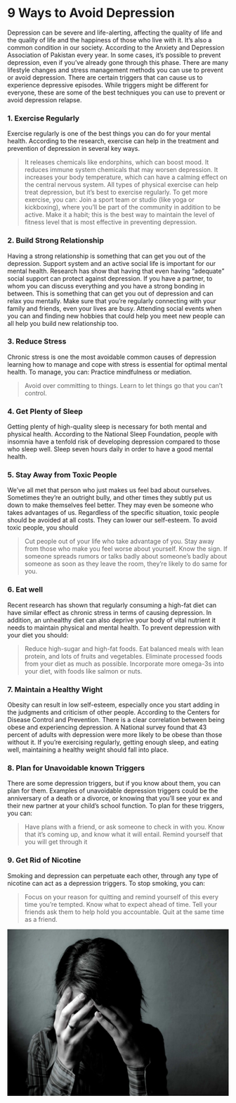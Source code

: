 # 9 Ways to Avoid Depression
Depression can be severe and life-alerting, affecting the quality of life and the quality of life and the happiness of those who live with it. It’s also a common condition in our society. According to the Anxiety and Depression Association of Pakistan every year. In some cases, it’s possible to prevent depression, even if you’ve already gone through this phase.
There are many lifestyle changes and stress management methods you can use to prevent or avoid depression. There are certain triggers that can cause us to experience depressive episodes. While triggers might be different for everyone, these are some of the best techniques you can use to prevent or avoid depression relapse.
### 1. Exercise Regularly
Exercise regularly is one of the best things you can do for your mental health. According to the research, exercise can help in the treatment and prevention of depression in several key ways.
> It releases chemicals like endorphins, which can boost mood.
> It reduces immune system chemicals that may worsen depression.
> It increases your body temperature, which can have a calming effect on the central nervous system.
All types of physical exercise can help treat depression, but it’s best to exercise regularly. To get more exercise, you can:
> Join a sport team or studio (like yoga or kickboxing), where you’ll be part of the community in addition to be active.
>Make it a habit; this is the best way to maintain the level of fitness level that is most effective in preventing depression.
### 2. Build Strong Relationship
Having a strong relationship is something that can get you out of the depression. Support system and an active social life is important for our mental health. Research has show that having that even having “adequate” social support can protect against depression. If you have a partner, to whom you can discuss everything and you have a strong bonding in between. This is something that can get you out of depression and can relax you mentally.
Make sure that you’re regularly connecting with your family and friends, even your lives are busy. Attending social events when you can and finding new hobbies that could help you meet new people can all help you build new relationship too.
### 3. Reduce Stress
Chronic stress is one the most avoidable common causes of depression learning how to manage and cope with stress is essential for optimal mental health.
To manage, you can:
Practice mindfulness or mediation.
> Avoid over committing to things.
> Learn to let things go that you can’t control.
### 4. Get Plenty of Sleep
Getting plenty of high-quality sleep is necessary for both mental and physical health. According to the National Sleep Foundation, people with insomnia have a tenfold risk of developing depression compared to those who sleep well. Sleep seven hours daily in order to have a good mental health.
### 5. Stay Away from Toxic People
We’ve all met that person who just makes us feel bad about ourselves. Sometimes they’re an outright bully, and other times they subtly put us down to make themselves feel better. They may even be someone who takes advantages of us. Regardless of the specific situation, toxic people should be avoided at all costs. They can lower our self-esteem. To avoid toxic people, you should
> Cut people out of your life who take advantage of you.
> Stay away from those who make you feel worse about yourself.
> Know the sign. If someone spreads rumors or talks badly about someone’s badly about someone as soon as they leave the room, they’re likely to do same for you.
### 6. Eat well
Recent research has shown that regularly consuming a high-fat diet can have similar effect as chronic stress in terms of causing depression. In addition, an unhealthy diet can also deprive your body of vital nutrient it needs to maintain physical and mental health.
To prevent depression with your diet you should:
> Reduce high-sugar and high-fat foods.
> Eat balanced meals with lean protein, and lots of fruits and vegetables.
> Eliminate processed foods from your diet as much as possible.
> Incorporate more omega-3s into your diet, with foods like salmon or nuts.
### 7. Maintain a Healthy Wight
Obesity can result in low self-esteem, especially once you start adding in the judgments and criticism of other people. According to the Centers for Disease Control and Prevention. There is a clear correlation between being obese and experiencing depression.
A National survey found that 43 percent of adults with depression were more likely to be obese than those without it. If you’re exercising regularly, getting enough sleep, and eating well, maintaining a healthy weight should fall into place.
### 8. Plan for Unavoidable known Triggers
There are some depression triggers, but if you know about them, you can plan for them. Examples of unavoidable depression triggers could be the anniversary of a death or a divorce, or knowing that you’ll see your ex and their new partner at your child’s school function.
To plan for these triggers, you can:
> Have plans with a friend, or ask someone to check in with you.
> Know that it’s coming up, and know what it will entail.
> Remind yourself that you will get through it
### 9. Get Rid of Nicotine
Smoking and depression can perpetuate each other, through any type of nicotine can act as a depression triggers. To stop smoking, you can:
> Focus on your reason for quitting and remind yourself of this every time you’re tempted.
> Know what to expect ahead of time.
> Tell your friends ask them to help hold you accountable.
> Quit at the same time as a friend.
<img src="https://github.com/MamoonaAslam/HealthnCare/blob/master/5460ee40eab8eab447717965.jpeg" style="max-width:100%;">

